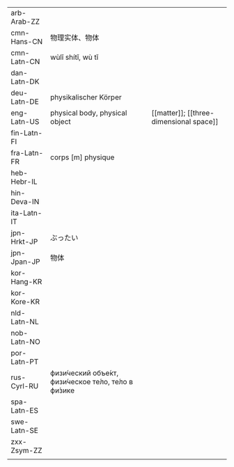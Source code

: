 | | | |
|-|-|-|
| arb-Arab-ZZ |  |  |
| cmn-Hans-CN | 物理实体、物体 |  |
| cmn-Latn-CN | wùlǐ shítǐ, wù tǐ |  |
| dan-Latn-DK |  |  |
| deu-Latn-DE | physikalischer Körper |  |
| eng-Latn-US | physical body, physical object | [[matter]]; [[three-dimensional space]] |
| fin-Latn-FI |  |  |
| fra-Latn-FR | corps [m] physique |  |
| heb-Hebr-IL |  |  |
| hin-Deva-IN |  |  |
| ita-Latn-IT |  |  |
| jpn-Hrkt-JP | ぶったい |  |
| jpn-Jpan-JP | 物体 |  |
| kor-Hang-KR |  |  |
| kor-Kore-KR |  |  |
| nld-Latn-NL |  |  |
| nob-Latn-NO |  |  |
| por-Latn-PT |  |  |
| rus-Cyrl-RU | физи́ческий объе́кт, физи́ческое те́ло, те́ло в фи́зике |  |
| spa-Latn-ES |  |  |
| swe-Latn-SE |  |  |
| zxx-Zsym-ZZ |  |  |
|  |  |  |
